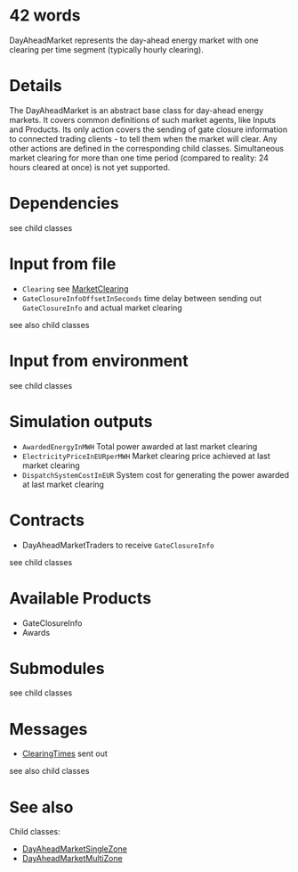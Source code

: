 # 42 words

DayAheadMarket represents the day-ahead energy market with one clearing per time segment (typically hourly clearing).

# Details

The DayAheadMarket is an abstract base class for day-ahead energy markets.
It covers common definitions of such market agents, like Inputs and Products. 
Its only action covers the sending of gate closure information to connected trading clients - to tell them when the market will clear.
Any other actions are defined in the corresponding child classes.
Simultaneous market clearing for more than one time period (compared to reality: 24 hours cleared at once) is not yet supported.

# Dependencies

see child classes

# Input from file

* `Clearing` see [MarketClearing](../Modules/MarketClearing.md)
* `GateClosureInfoOffsetInSeconds` time delay between sending out `GateClosureInfo` and actual market clearing

see also child classes

# Input from environment

see child classes 

# Simulation outputs

* `AwardedEnergyInMWH` Total power awarded at last market clearing
* `ElectricityPriceInEURperMWH` Market clearing price achieved at last market clearing
* `DispatchSystemCostInEUR` System cost for generating the power awarded at last market clearing

# Contracts

* DayAheadMarketTraders to receive `GateClosureInfo`

see child classes

# Available Products

* GateClosureInfo
* Awards

# Submodules

see child classes

# Messages

* [ClearingTimes](../Comms/ClearingTimes.md) sent out

see also child classes

# See also

Child classes:
* [DayAheadMarketSingleZone](./DayAheadMarketSingleZone.md)
* [DayAheadMarketMultiZone](./DayAheadMarketMultiZone.md)